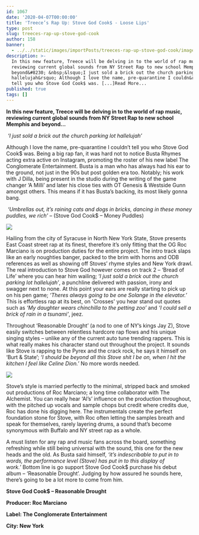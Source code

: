 ```yaml
---
id: 1067
date: '2020-04-07T00:00:00'
title: 'Treece’s Rap Up: Stove God Cook$ - Loose Lips'
type: post
slug: treeces-rap-up-stove-god-cook
author: 158
banner:
  - ../../static/images/importPosts/treeces-rap-up-stove-god-cook/image1067.jpeg
description: >-
  In this new feature, Treece will be delving in to the world of rap music,
  reviewing current global sounds from NY Street Rap to new school Memphis and
  beyond&#8230; &nbsp;&lsquo;I just sold a brick out the church parking lot
  hallelujah&rsquo; Although I love the name, pre-quarantine I couldn&rsquo;t
  tell you who Stove God Cook$ was. [...]Read More...
published: true
tags: []
---
```

**In this new feature, Treece will be delving in to the world of rap music, reviewing current global sounds from NY Street Rap to new school Memphis and beyond…**

 _‘I just sold a brick out the church parking lot hallelujah’_

Although I love the name, pre-quarantine I couldn’t tell you who Stove God Cook$ was. Being a big rap fan, it was hard not to notice Busta Rhymes acting extra active on Instagram, promoting the roster of his new label The Conglomerate Entertainment. Busta is a man who has always had his ear to the ground, not just in the 90s but post golden era too. Notably; his work with J Dilla, being present in the studio during the writing of the game changer ‘A Milli’ and later his close ties with OT Genesis & Westside Gunn amongst others. This means if it has Busta’s backing, its most likely gonna bang.

 _‘Umbrellas out, it’s raining cats and dogs in bricks, dancing in these money puddles, we rich’_ – (Stove God Cook$ – Money Puddles)

![](/wp-content/uploads/live/img/wysiwyg/5e8c54fce5d21.jpg)

Hailing from the city of Syracuse in North New York State, Stove presents East Coast street rap at its finest, therefore it’s only fitting that the OG Roc Marciano is on production duties for the entire project. The intro track slaps like an early noughties banger, packed to the brim with horns and ODB references as well as showing off Stoves’ rhyme styles and New York drawl. The real introduction to Stove God however comes on track 2 – ‘Bread of Life’ where you can hear him wailing; ‘_I just sold a brick out the church parking lot hallelujah’_, a punchline delivered with passion, irony and swagger next to none. At this point your ears are really starting to pick up on his pen game; _‘Theres always going to be one Solange in the elevator.’_ This is effortless rap at its best, on 'Crosses' you hear stand out quotes such as _‘My daughter wears chinchilla to the petting zoo’_ and _‘I could sell a brick of rain in a tsunami’_, jeez. 

Throughout ‘Reasonable Drought’ (a nod to one of NY’s kings Jay Z), Stove easily switches between relentless hardcore rap flows and his unique singing styles – unlike any of the current auto tune trending rappers. This is what really makes his character stand out throughout the project. It sounds like Stove is rapping to the Pyrex and the crack rock, he says it himself on ‘Burt & State’; _‘I should be beyond all this Stove shit I be on, when I hit the kitchen I feel like Celine Dion.’_ No more words needed. 

![](/wp-content/uploads/live/img/wysiwyg/5e8c550e105e8.jpg)

Stove’s style is married perfectly to the minimal, stripped back and smoked out productions of Roc Marciano; a long time collaborator with The Alchemist. You can really hear ‘Al’s’ influence on the production throughout, with the pitched up vocals and sample chops but credit where credits due, Roc has done his digging here. The instrumentals create the perfect foundation stone for Stove, with Roc often letting the samples breath and speak for themselves, rarely layering drums, a sound that’s become synonymous with Buffalo and NY street rap as a whole.

A must listen for any rap and music fans across the board, something refreshing while still being universal with the sound, this one for the new heads and the old. As Busta said himself, _‘it’s indescribable to put in to words, the performance level (Stove) has put in to this display of work.’_ Bottom line is go support Stove God Cook$ purchase his debut album – ‘Reasonable Drought’. Judging by how assured he sounds here, there’s going to be a lot more to come from him.

**Stove God Cook$ – Reasonable Drought** 

**Producer: Roc Marciano** 

**Label: The Conglomerate Entertainment**

**City: New York**